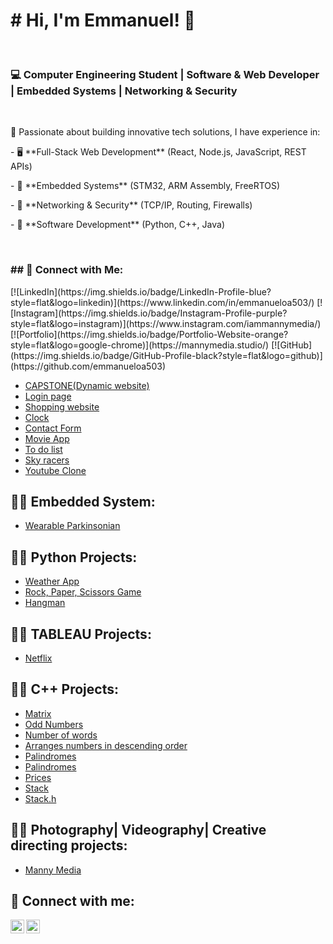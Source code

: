 <h1># Hi, I'm Emmanuel! 👋</h1>  <br/>

<h3>💻 Computer Engineering Student | Software & Web Developer | Embedded Systems | Networking & Security  </h3> <br/>

<p> 🚀 Passionate about building innovative tech solutions, I have experience in:  </p> 
<p>- 🖥️ **Full-Stack Web Development** (React, Node.js, JavaScript, REST APIs)     </p> 
<p>- 🔌 **Embedded Systems** (STM32, ARM Assembly, FreeRTOS)                       </p> 
<p>- 📡 **Networking & Security** (TCP/IP, Routing, Firewalls)                     </p>   
<p>- 🧠 **Software Development** (Python, C++, Java)                               </p> <br/>

<h3> ## 🤳 Connect with Me: </h3>
[![LinkedIn](https://img.shields.io/badge/LinkedIn-Profile-blue?style=flat&logo=linkedin)](https://www.linkedin.com/in/emmanueloa503/)  
[![Instagram](https://img.shields.io/badge/Instagram-Profile-purple?style=flat&logo=instagram)](https://www.instagram.com/iammannymedia/)  
[![Portfolio](https://img.shields.io/badge/Portfolio-Website-orange?style=flat&logo=google-chrome)](https://mannymedia.studio/)  
[![GitHub](https://img.shields.io/badge/GitHub-Profile-black?style=flat&logo=github)](https://github.com/emmanueloa503)  

  - [CAPSTONE(Dynamic website)](https://github.com/emmanueloa503/SOFTWARE-DEVELOPMENT/tree/main/CAPSTONE)
  - [Login page](https://github.com/emmanueloa503/SOFTWARE-DEVELOPMENT/tree/main/LOGIN)
  - [Shopping website](https://github.com/emmanueloa503/SOFTWARE-DEVELOPMENT/tree/main/SHOP)
  - [Clock](https://github.com/emmanueloa503/SOFTWARE-DEVELOPMENT/tree/main/clock)
  - [Contact Form](https://github.com/emmanueloa503/SOFTWARE-DEVELOPMENT/tree/main/contact)
  - [Movie App](https://github.com/emmanueloa503/SOFTWARE-DEVELOPMENT/tree/main/movieApp)
  - [To do list](https://github.com/emmanueloa503/SOFTWARE-DEVELOPMENT/tree/main/to%20do%20list%20app)
  - [Sky racers](https://github.com/emmanueloa503/SOFTWARE-ENGINEERING/tree/main/sky_racers%20(software%20engineering%20project))
  - [Youtube Clone](https://github.com/emmanueloa503/SOFTWARE-DEVELOPMENT/tree/main/Youtube%20Clone)

<h2>👨‍💻 Embedded System:</h2>

  - [Wearable Parkinsonian](https://github.com/emmanueloa503/Real-time-Embedded-System-Projects/tree/main/Wearable%20Parkinsonian%20Tremor%20Detector/rtes_challenge)

<h2>👨‍💻 Python Projects:</h2>

  - [Weather App](https://github.com/emmanueloa503/PYTHON/tree/main/WEATHERAPP)
  - [Rock, Paper, Scissors Game](https://github.com/emmanueloa503/PYTHON/tree/main/rock%20paper%20scissors)
  - [Hangman](https://github.com/emmanueloa503/PYTHON/tree/main/Hangman)

<h2>👨‍💻 TABLEAU Projects:</h2>

  - [Netflix](https://github.com/emmanueloa503/TABLEAU/tree/main/netflix)

<h2>👨‍💻 C++ Projects:</h2>

  - [Matrix](https://github.com/emmanueloa503/CPP/blob/main/C%2B%2B/GHP%201.cpp)
  - [Odd Numbers](https://github.com/emmanueloa503/CPP/blob/main/C%2B%2B/GHP%202.cpp)
  - [Number of words](https://github.com/emmanueloa503/CPP/blob/main/C%2B%2B/GHP%203.cpp)
  - [Arranges numbers in descending order](https://github.com/emmanueloa503/CPP/blob/main/C%2B%2B/GHP4.cpp)
  - [Palindromes](https://github.com/emmanueloa503/CPP/blob/main/C%2B%2B/GHP5.cpp)
  - [Palindromes](https://github.com/emmanueloa503/CPP/blob/main/C%2B%2B/GHP6.cpp)
  - [Prices](https://github.com/emmanueloa503/CPP/blob/main/C%2B%2B/GHP5.cpp)
  - [Stack](https://github.com/emmanueloa503/CPP/blob/main/C%2B%2B/stack.cpp)
  - [Stack.h](https://github.com/emmanueloa503/CPP/blob/main/C%2B%2B/stack.h)

<h2>👨‍💻 Photography| Videography| Creative directing projects:</h2>

  - [Manny Media](https://mannymedia.studio/)

 




<h2> 🤳 Connect with me:</h2>

[<img align="left" alt="JoshMadakor | LinkedIn" width="22px" src="https://cdn.jsdelivr.net/npm/simple-icons@v3/icons/linkedin.svg" />][linkedin]
[<img align="left" alt="JoshMadakor | Instagram" width="22px" src="https://cdn.jsdelivr.net/npm/simple-icons@v3/icons/instagram.svg" />][instagram]

[instagram]:https://www.instagram.com/iammannymedia/?hl=en
[linkedin]: https://www.linkedin.com/in/emmanuel-o-5b5560138/

<!--
**joshmadakor1/joshmadakor1** is a ✨ _special_ ✨ repository because its `README.md` (this file) appears on your GitHub profile.

Here are some ideas to get you started:

- 🔭 I’m currently working on ...
- 🌱 I’m currently learning ...
- 👯 I’m looking to collaborate on ...
- 🤔 I’m looking for help with ...
- 💬 Ask me about ...
- 📫 How to reach me: ...
- 😄 Pronouns: ...
- ⚡ Fun fact: ...
-->
